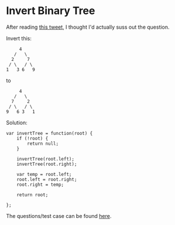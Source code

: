 # Invert Binary Tree

After reading [this tweet](https://twitter.com/mxcl/status/608682016205344768), I thought I'd actually suss out the question.

Invert this:

```
     4
   /   \
  2     7
 / \   / \
1   3 6   9
```

to
```
     4
   /   \
  7     2
 / \   / \
9   6 3   1
```

Solution:
```
var invertTree = function(root) {
    if (!root) {
        return null;
    }

    invertTree(root.left);
    invertTree(root.right);

    var temp = root.left;
    root.left = root.right;
    root.right = temp;
  
    return root;

};
```

The questions/test case can be found [here](https://leetcode.com/problems/invert-binary-tree/#).


